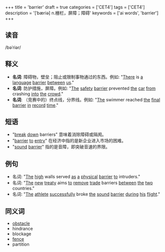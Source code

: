 +++
title = 'barrier'
draft = true
categories = ['CET4']
tags = ['CET4']
description = '[ˈbæriə] n.栅栏，屏障；障碍'
keywords = ['ai words', 'barrier']
+++

## 读音
/bəˈriər/

## 释义
- **名词**: 障碍物，壁垒；阻止或限制事物通过的东西。例如: "[There](/post/there/) is [a](/post/a/) [language](/post/language/) [barrier](/post/barrier/) [between](/post/between/) [us](/post/us/)."
- **名词**: 防护措施，屏障。例如: "[The](/post/the/) [safety](/post/safety/) [barrier](/post/barrier/) prevented [the](/post/the/) [car](/post/car/) [from](/post/from/) crashing [into](/post/into/) [the](/post/the/) [crowd](/post/crowd/)."
- **名词**: （竞赛中的）终点线，分界线。例如: "[The](/post/the/) swimmer reached [the](/post/the/) [final](/post/final/) [barrier](/post/barrier/) [in](/post/in/) [record](/post/record/) [time](/post/time/)."

## 短语
- "[break](/post/break/) [down](/post/down/) barriers" 意味着消除障碍或隔阂。
- "[barrier](/post/barrier/) [to](/post/to/) [entry](/post/entry/)" 在经济中指的是新企业进入市场的困难。
- "[sound](/post/sound/) [barrier](/post/barrier/)" 指的是音障，即突破音速的界限。

## 例句
- 名词: "[The](/post/the/) [high](/post/high/) walls served [as](/post/as/) [a](/post/a/) [physical](/post/physical/) [barrier](/post/barrier/) [to](/post/to/) intruders."
- 名词: "[The](/post/the/) [new](/post/new/) [treaty](/post/treaty/) aims [to](/post/to/) [remove](/post/remove/) [trade](/post/trade/) barriers [between](/post/between/) [the](/post/the/) [two](/post/two/) countries."
- 名词: "[The](/post/the/) [athlete](/post/athlete/) [successfully](/post/successfully/) broke [the](/post/the/) [sound](/post/sound/) [barrier](/post/barrier/) [during](/post/during/) [his](/post/his/) [flight](/post/flight/)."

## 同义词
- [obstacle](/post/obstacle/)
- hindrance
- blockage
- [fence](/post/fence/)
- partition
